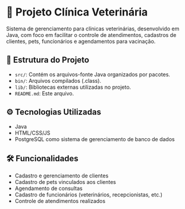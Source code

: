# 🐾 Projeto Clínica Veterinária 


Sistema de gerenciamento para clínicas veterinárias, desenvolvido em Java, com foco em facilitar o controle de atendimentos, cadastros de clientes, pets, funcionários e agendamentos para vacinação.

## 📁 Estrutura do Projeto

* `src/`: Contém os arquivos-fonte Java organizados por pacotes.
* `bin/`: Arquivos compilados (.class).
* `lib/`: Bibliotecas externas utilizadas no projeto.
* `README.md`: Este arquivo.

## ⚙️ Tecnologias Utilizadas

* Java
* HTML/CSS/JS
* PostgreSQL como sistema de gerenciamento de banco de dados

## 🛠️ Funcionalidades

* Cadastro e gerenciamento de clientes
* Cadastro de pets vinculados aos clientes
* Agendamento de consultas
* Cadastro de funcionários (veterinários, recepcionistas, etc.)
* Controle de atendimentos realizados

